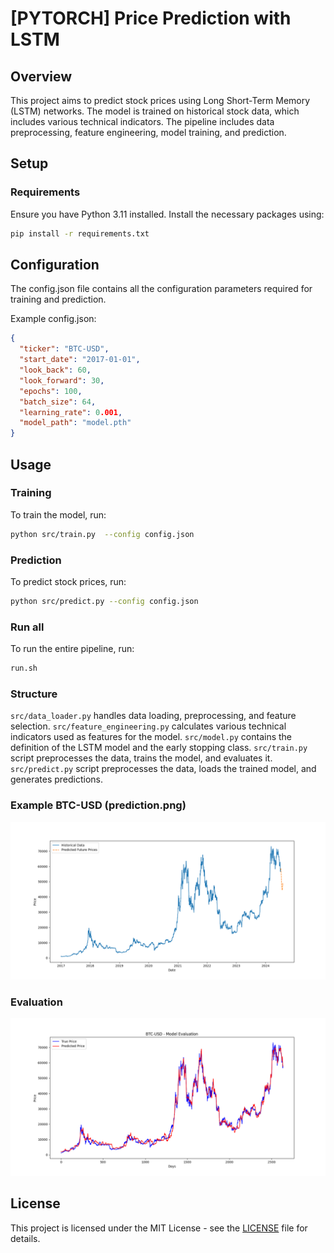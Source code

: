 # [PYTORCH] Price Prediction with LSTM

## Overview

This project aims to predict stock prices using Long Short-Term Memory (LSTM) networks.
The model is trained on historical stock data, which includes various technical indicators.
The pipeline includes data preprocessing, feature engineering, model training, and prediction.

## Setup

### Requirements

Ensure you have Python 3.11 installed. Install the necessary packages using:

```bash
pip install -r requirements.txt
```

## Configuration

The config.json file contains all the configuration parameters required for training and prediction.

Example config.json:

```json
{
  "ticker": "BTC-USD",
  "start_date": "2017-01-01",
  "look_back": 60,
  "look_forward": 30,
  "epochs": 100,
  "batch_size": 64,
  "learning_rate": 0.001,
  "model_path": "model.pth"
}
```

## Usage

### Training

To train the model, run:

```bash
python src/train.py  --config config.json
```

### Prediction

To predict stock prices, run:

```bash
python src/predict.py --config config.json
```

### Run all

To run the entire pipeline, run:

```bash
run.sh
```

### Structure

`src/data_loader.py` handles data loading, preprocessing, and feature selection.
`src/feature_engineering.py` calculates various technical indicators used as features for the model.
`src/model.py` contains the definition of the LSTM model and the early stopping class.
`src/train.py` script preprocesses the data, trains the model, and evaluates it.
`src/predict.py` script preprocesses the data, loads the trained model, and generates predictions.

### Example BTC-USD (prediction.png)

![BTC-USD](prediction.png)

### Evaluation

![Evaluation](evaluation.png)

## License

This project is licensed under the MIT License - see the [LICENSE](LICENSE) file for details.
